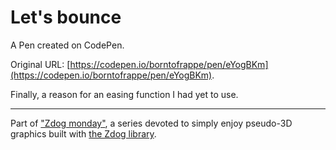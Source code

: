 # Let's bounce

A Pen created on CodePen.

Original URL: [https://codepen.io/borntofrappe/pen/eYogBKm](https://codepen.io/borntofrappe/pen/eYogBKm).

Finally, a reason for an easing function I had yet to use.

---

Part of ["Zdog monday"](https://codepen.io/collection/PYyrNq), a series devoted to simply enjoy pseudo-3D graphics built with [the Zdog library](https://zzz.dog/).
